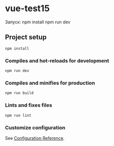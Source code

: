# vue-test15
Запуск: 
npm install
npm run dev

## Project setup
```
npm install
```

### Compiles and hot-reloads for development
```
npm run dev
```

### Compiles and minifies for production
```
npm run build
```

### Lints and fixes files
```
npm run lint
```

### Customize configuration
See [Configuration Reference](https://cli.vuejs.org/config/).

